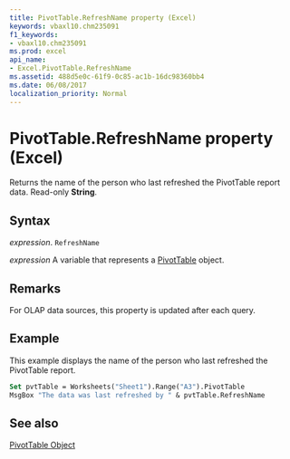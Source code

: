 ```yaml
---
title: PivotTable.RefreshName property (Excel)
keywords: vbaxl10.chm235091
f1_keywords:
- vbaxl10.chm235091
ms.prod: excel
api_name:
- Excel.PivotTable.RefreshName
ms.assetid: 488d5e0c-61f9-0c85-ac1b-16dc98360bb4
ms.date: 06/08/2017
localization_priority: Normal
---
```



# PivotTable.RefreshName property (Excel)

Returns the name of the person who last refreshed the PivotTable report data. Read-only  **String**.


## Syntax

_expression_. `RefreshName`

_expression_ A variable that represents a [PivotTable](Excel.PivotTable.md) object.


## Remarks

For OLAP data sources, this property is updated after each query.


## Example

This example displays the name of the person who last refreshed the PivotTable report.


```vb
Set pvtTable = Worksheets("Sheet1").Range("A3").PivotTable 
MsgBox "The data was last refreshed by " & pvtTable.RefreshName
```


## See also


[PivotTable Object](Excel.PivotTable.md)

